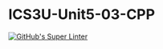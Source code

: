 # ICS3U-Unit5-03-CPP

[![GitHub's Super Linter](https://github.com/Dahrio-Francois/ICS3U-Unit5-03-CPP/workflows/GitHub's%20Super%20Linter/badge.svg)](https://github.com/Dahrio-Francois/ICS3U-Unit5-03-CPP/actions)
